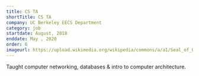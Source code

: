 ```yaml
---
title: CS TA 
shortTitle: CS TA
company: UC Berkeley EECS Department
category: job
startdate: August, 2018
enddate: May , 2020
order: 6
imageurl: https://upload.wikimedia.org/wikipedia/commons/a/a1/Seal_of_University_of_California%2C_Berkeley.svg
---
```


Taught computer networking, databases & intro to computer architecture.
